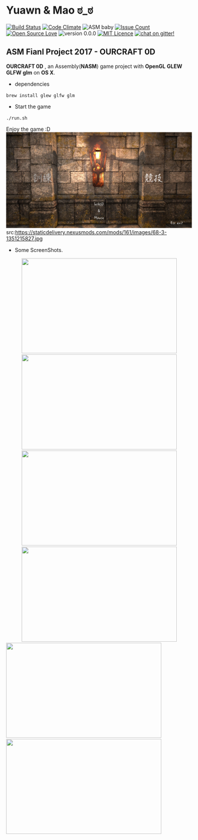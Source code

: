 
# Yuawn & Mao ಠ_ಠ
[![Build Status](http://img.shields.io/travis/ssspeedgit00/ASM_Final_Project_2017.svg?style=flat-square)](https://travis-ci.org/ssspeedgit00/ASM_Final_Project_2017)
[![Code Climate](http://img.shields.io/codeclimate/github/ssspeedgit00/ASM_Final_Project_2017.svg?style=flat-square)](https://codeclimate.com/github/ssspeedgit00/ASM_Final_Project_2017)
![ASM baby](https://img.shields.io/badge/ASM-baby-orange.svg?style=flat-square)
[![Issue Count](https://codeclimate.com/github/ssspeedgit00/ASM_Final_Project_2017/badges/issue_count.svg?style=flat-square)](https://codeclimate.com/github/ssspeedgit00/ASM_Final_Project_2017)
[![Open Source Love](https://badges.frapsoft.com/os/v2/open-source.svg?v=103&style=flat-square)](https://github.com/ellerbrock/open-source-badges/)
![version 0.0.0](https://img.shields.io/badge/version-0.0.0-FF69A4.svg?style=flat-square)
[![MIT Licence](https://badges.frapsoft.com/os/mit/mit.svg?v=103&style=flat-square)](https://opensource.org/licenses/mit-license.php)
[![chat on gitter!](https://badges.gitter.im/huei90/Interesting-Things-on-GitHub.svg?style=flat-square)](https://gitter.im/ASM_Project_2017/Lobby?utm_source=share-link&utm_medium=link&utm_campaign=share-link)
<!--![元 毛](https://img.shields.io/badge/元-毛-blue.svg?style=flat-square)
[![Build Status](https://travis-ci.org/ssspeedgit00/ASM_Final_Project_2017.svg?branch=master&style=flat-square)](https://travis-ci.org/ssspeedgit00/ASM_Final_Project_2017)
[![Code Climate](https://codeclimate.com/github/ssspeedgit00/ASM_Final_Project_2017/badges/gpa.svg?style=flat-square)](https://codeclimate.com/github/ssspeedgit00/ASM_Final_Project_2017)-->
## ASM Fianl Project 2017 - OURCRAFT 0D
**OURCRAFT 0D** , an Assembly(**NASM**) game project with **OpenGL** **GLEW** **GLFW** **glm** on **OS X**.
- dependencies
```
brew install glew glfw glm
```
- Start the game
```
./run.sh
```
Enjoy the game :D
![img](https://github.com/ssspeedgit00/ASM_Final_Project_2017/blob/master/src/gamestarCom.png)
src:https://staticdelivery.nexusmods.com/mods/161/images/68-3-1351215827.jpg
- Some ScreenShots.
<div align="center">
<img src="https://github.com/ssspeedgit00/ASM_Final_Project_2017/blob/master/src/screenshot/i.png" width = "421" height = "257">
<img src="https://github.com/ssspeedgit00/ASM_Final_Project_2017/blob/master/src/screenshot/j.png" width = "421" height = "257">
</div>
<div align="center">
<img src="https://github.com/ssspeedgit00/ASM_Final_Project_2017/blob/master/src/screenshot/a.png" width = "421" height = "257">
<img src="https://github.com/ssspeedgit00/ASM_Final_Project_2017/blob/master/src/screenshot/f.png" width = "421" height = "257">
</div>
<img src="https://github.com/ssspeedgit00/ASM_Final_Project_2017/blob/master/src/screenshot/h.png" width = "421" height = "257">
<img src="https://github.com/ssspeedgit00/ASM_Final_Project_2017/blob/master/src/screenshot/k.png" width = "421" height = "257">
</div>
<!--![img](https://github.com/ssspeedgit00/ASM_Final_Project_2017/blob/master/src/screenshot/i.png)
![img](https://github.com/ssspeedgit00/ASM_Final_Project_2017/blob/master/src/screenshot/a.png)
![img](https://github.com/ssspeedgit00/ASM_Final_Project_2017/blob/master/src/screenshot/f.png)
![img](https://github.com/ssspeedgit00/ASM_Final_Project_2017/blob/master/src/screenshot/h.png)-->




